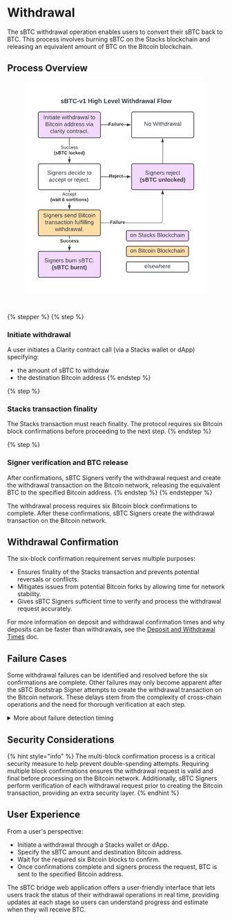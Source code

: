 # Withdrawal

The sBTC withdrawal operation enables users to convert their sBTC back to BTC. This process involves burning sBTC on the Stacks blockchain and releasing an equivalent amount of BTC on the Bitcoin blockchain.

## Process Overview

<figure><img src="../../.gitbook/assets/image (26).png" alt=""><figcaption></figcaption></figure>

<figure><img src="https://lh7-rt.googleusercontent.com/docsz/AD_4nXeNx03RFtUIZTzKCbSnakHtStQl69RWZ7TWRYsW4KvIS2HS-93ghvu3s2U-g5PXbdeCvV_PZUZv1JL3CdPo3Zkm2ZHHmW8BDJIvMoZMFBf256K0fVH07TEazw7EPu7Wixex-inhIAwIzy4WCHwzoUbzpPph_?key=LMMtMf3zwOdkwel07ZrRiw" alt=""><figcaption></figcaption></figure>

{% stepper %}
{% step %}
### Initiate withdrawal

A user initiates a Clarity contract call (via a Stacks wallet or dApp) specifying:

* the amount of sBTC to withdraw
* the destination Bitcoin address
{% endstep %}

{% step %}
### Stacks transaction finality

The Stacks transaction must reach finality. The protocol requires six Bitcoin block confirmations before proceeding to the next step.
{% endstep %}

{% step %}
### Signer verification and BTC release

After confirmations, sBTC Signers verify the withdrawal request and create the withdrawal transaction on the Bitcoin network, releasing the equivalent BTC to the specified Bitcoin address.
{% endstep %}
{% endstepper %}

The withdrawal process requires six Bitcoin block confirmations to complete. After these confirmations, sBTC Signers create the withdrawal transaction on the Bitcoin network.

## Withdrawal Confirmation

The six-block confirmation requirement serves multiple purposes:

* Ensures finality of the Stacks transaction and prevents potential reversals or conflicts.
* Mitigates issues from potential Bitcoin forks by allowing time for network stability.
* Gives sBTC Signers sufficient time to verify and process the withdrawal request accurately.

For more information on deposit and withdrawal confirmation times and why deposits can be faster than withdrawals, see the [Deposit and Withdrawal Times](https://app.gitbook.com/u/ZrQItu6D9bMKmf1HfsLTnGc05WZ2) doc.

## Failure Cases

Some withdrawal failures can be identified and resolved before the six confirmations are complete. Other failures may only become apparent after the sBTC Bootstrap Signer attempts to create the withdrawal transaction on the Bitcoin network. These delays stem from the complexity of cross-chain operations and the need for thorough verification at each step.

<details>

<summary>More about failure detection timing</summary>

Because cross-chain operations involve verification on both Stacks and Bitcoin, certain issues (for example: insufficient signer consensus, malformed Bitcoin transaction construction, or Bitcoin network conditions) may only be detectable when the signer attempts to broadcast the Bitcoin transaction. This can cause failure detection to occur after confirmations on Stacks are already complete.

</details>

## Security Considerations

{% hint style="info" %}
The multi-block confirmation process is a critical security measure to help prevent double-spending attempts. Requiring multiple block confirmations ensures the withdrawal request is valid and final before processing on the Bitcoin network. Additionally, sBTC Signers perform verification of each withdrawal request prior to creating the Bitcoin transaction, providing an extra security layer.
{% endhint %}

## User Experience

From a user's perspective:

* Initiate a withdrawal through a Stacks wallet or dApp.
* Specify the sBTC amount and destination Bitcoin address.
* Wait for the required six Bitcoin blocks to confirm.
* Once confirmations complete and signers process the request, BTC is sent to the specified Bitcoin address.

The sBTC bridge web application offers a user-friendly interface that lets users track the status of their withdrawal operations in real time, providing updates at each stage so users can understand progress and estimate when they will receive BTC.
